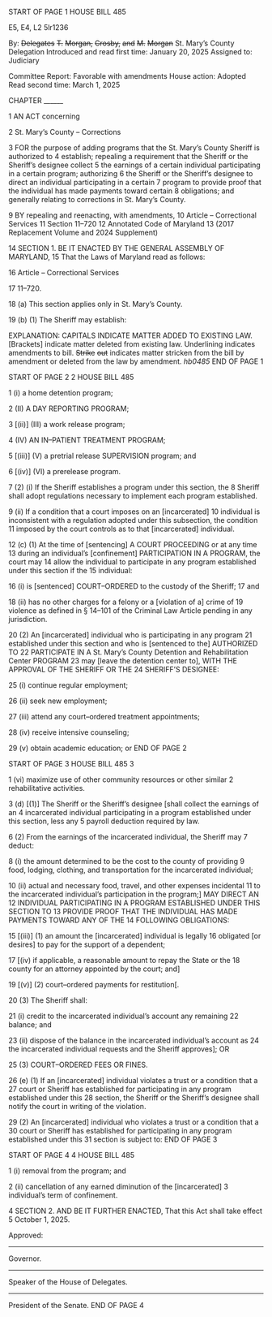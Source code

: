 START OF PAGE 1
HOUSE BILL 485

E5, E4, L2 5lr1236

By: ~~Delegates~~ ~~T.~~ ~~Morgan,~~ ~~Crosby,~~ ~~and~~ ~~M.~~ ~~Morgan~~ St. Mary’s County Delegation
Introduced and read first time: January 20, 2025
Assigned to: Judiciary

Committee Report: Favorable with amendments
House action: Adopted
Read second time: March 1, 2025

CHAPTER ______

1 AN ACT concerning

2 St. Mary’s County – Corrections

3 FOR the purpose of adding programs that the St. Mary’s County Sheriff is authorized to
4 establish; repealing a requirement that the Sheriff or the Sheriff’s designee collect
5 the earnings of a certain individual participating in a certain program; authorizing
6 the Sheriff or the Sheriff’s designee to direct an individual participating in a certain
7 program to provide proof that the individual has made payments toward certain
8 obligations; and generally relating to corrections in St. Mary’s County.

9 BY repealing and reenacting, with amendments,
10 Article – Correctional Services
11 Section 11–720
12 Annotated Code of Maryland
13 (2017 Replacement Volume and 2024 Supplement)

14 SECTION 1. BE IT ENACTED BY THE GENERAL ASSEMBLY OF MARYLAND,
15 That the Laws of Maryland read as follows:

16 Article – Correctional Services

17 11–720.

18 (a) This section applies only in St. Mary’s County.

19 (b) (1) The Sheriff may establish:

EXPLANATION: CAPITALS INDICATE MATTER ADDED TO EXISTING LAW.
[Brackets] indicate matter deleted from existing law.
Underlining indicates amendments to bill.
~~Strike~~ ~~out~~ indicates matter stricken from the bill by amendment or deleted from the law by
amendment. *hb0485*
END OF PAGE 1

START OF PAGE 2
2 HOUSE BILL 485

1 (i) a home detention program;

2 (II) A DAY REPORTING PROGRAM;

3 [(ii)] (III) a work release program;

4 (IV) AN IN–PATIENT TREATMENT PROGRAM;

5 [(iii)] (V) a pretrial release SUPERVISION program; and

6 [(iv)] (VI) a prerelease program.

7 (2) (i) If the Sheriff establishes a program under this section, the
8 Sheriff shall adopt regulations necessary to implement each program established.

9 (ii) If a condition that a court imposes on an [incarcerated]
10 individual is inconsistent with a regulation adopted under this subsection, the condition
11 imposed by the court controls as to that [incarcerated] individual.

12 (c) (1) At the time of [sentencing] A COURT PROCEEDING or at any time
13 during an individual’s [confinement] PARTICIPATION IN A PROGRAM, the court may
14 allow the individual to participate in any program established under this section if the
15 individual:

16 (i) is [sentenced] COURT–ORDERED to the custody of the Sheriff;
17 and

18 (ii) has no other charges for a felony or a [violation of a] crime of
19 violence as defined in § 14–101 of the Criminal Law Article pending in any jurisdiction.

20 (2) An [incarcerated] individual who is participating in any program
21 established under this section and who is [sentenced to the] AUTHORIZED TO
22 PARTICIPATE IN A St. Mary’s County Detention and Rehabilitation Center PROGRAM
23 may [leave the detention center to], WITH THE APPROVAL OF THE SHERIFF OR THE
24 SHERIFF’S DESIGNEE:

25 (i) continue regular employment;

26 (ii) seek new employment;

27 (iii) attend any court–ordered treatment appointments;

28 (iv) receive intensive counseling;

29 (v) obtain academic education; or
END OF PAGE 2

START OF PAGE 3
HOUSE BILL 485 3

1 (vi) maximize use of other community resources or other similar
2 rehabilitative activities.

3 (d) [(1)] The Sheriff or the Sheriff’s designee [shall collect the earnings of an
4 incarcerated individual participating in a program established under this section, less any
5 payroll deduction required by law.

6 (2) From the earnings of the incarcerated individual, the Sheriff may
7 deduct:

8 (i) the amount determined to be the cost to the county of providing
9 food, lodging, clothing, and transportation for the incarcerated individual;

10 (ii) actual and necessary food, travel, and other expenses incidental
11 to the incarcerated individual’s participation in the program;] MAY DIRECT AN
12 INDIVIDUAL PARTICIPATING IN A PROGRAM ESTABLISHED UNDER THIS SECTION TO
13 PROVIDE PROOF THAT THE INDIVIDUAL HAS MADE PAYMENTS TOWARD ANY OF THE
14 FOLLOWING OBLIGATIONS:

15 [(iii)] (1) an amount the [incarcerated] individual is legally
16 obligated [or desires] to pay for the support of a dependent;

17 [(iv) if applicable, a reasonable amount to repay the State or the
18 county for an attorney appointed by the court; and]

19 [(v)] (2) court–ordered payments for restitution[.

20 (3) The Sheriff shall:

21 (i) credit to the incarcerated individual’s account any remaining
22 balance; and

23 (ii) dispose of the balance in the incarcerated individual’s account as
24 the incarcerated individual requests and the Sheriff approves]; OR

25 (3) COURT–ORDERED FEES OR FINES.

26 (e) (1) If an [incarcerated] individual violates a trust or a condition that a
27 court or Sheriff has established for participating in any program established under this
28 section, the Sheriff or the Sheriff’s designee shall notify the court in writing of the violation.

29 (2) An [incarcerated] individual who violates a trust or a condition that a
30 court or Sheriff has established for participating in any program established under this
31 section is subject to:
END OF PAGE 3

START OF PAGE 4
4 HOUSE BILL 485

1 (i) removal from the program; and

2 (ii) cancellation of any earned diminution of the [incarcerated]
3 individual’s term of confinement.

4 SECTION 2. AND BE IT FURTHER ENACTED, That this Act shall take effect
5 October 1, 2025.

Approved:

________________________________________________________________________________
Governor.

________________________________________________________________________________
Speaker of the House of Delegates.

________________________________________________________________________________
President of the Senate.
END OF PAGE 4